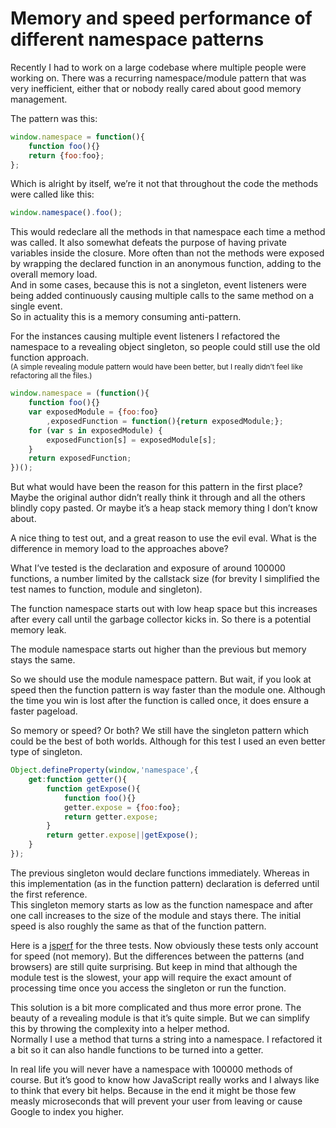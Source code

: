 <!--
  date: 2015-11-03
  modified: 2019-09-27
  slug: memory-and-speed-performance-of-different-namespace-patterns
  type: post
  header: ill_cova.jpg
  categories: code, JavaScript
  tags: performance, memory, speed
  description: Recently I worked on a large codebase with a recurring namespace pattern that was very inefficient. I decided to test memory and speed of the alternatives.
-->

# Memory and speed performance of different namespace patterns

Recently I had to work on a large codebase where multiple people were working on. There was a recurring namespace/module pattern that was very inefficient, either that or nobody really cared about good memory management.  

The pattern was this:

```javascript
window.namespace = function(){
    function foo(){}
    return {foo:foo};
};
```

Which is alright by itself, we’re it not that throughout the code the methods were called like this:

```javascript
window.namespace().foo();
```

This would redeclare all the methods in that namespace each time a method was called. It also somewhat defeats the purpose of having private variables inside the closure. More often than not the methods were exposed by wrapping the declared function in an anonymous function, adding to the overall memory load.  
And in some cases, because this is not a singleton, event listeners were being added continuously causing multiple calls to the same method on a single event.  
So in actuality this is a memory consuming anti-pattern.

For the instances causing multiple event listeners I refactored the namespace to a revealing object singleton, so people could still use the old function approach.  
<small>(A simple revealing module pattern would have been better, but I really didn’t feel like refactoring all the files.)</small>

```javascript
window.namespace = (function(){
    function foo(){}
    var exposedModule = {foo:foo}
        ,exposedFunction = function(){return exposedModule;};
    for (var s in exposedModule) {
        exposedFunction[s] = exposedModule[s];
    }
    return exposedFunction;
})();
```

But what would have been the reason for this pattern in the first place? Maybe the original author didn’t really think it through and all the others blindly copy pasted. Or maybe it’s a heap stack memory thing I don’t know about.

A nice thing to test out, and a great reason to use the evil eval. What is the difference in memory load to the approaches above?

What I’ve tested is the declaration and exposure of around 100000 functions, a number limited by the callstack size (for brevity I simplified the test names to function, module and singleton).

The function namespace starts out with low heap space but this increases after every call until the garbage collector kicks in. So there is a potential memory leak.

The module namespace starts out higher than the previous but memory stays the same.

So we should use the module namespace pattern. But wait, if you look at speed then the function pattern is way faster than the module one. Although the time you win is lost after the function is called once, it does ensure a faster pageload.

So memory or speed? Or both? We still have the singleton pattern which could be the best of both worlds. Although for this test I used an even better type of singleton.

```javascript
Object.defineProperty(window,'namespace',{
    get:function getter(){
        function getExpose(){
            function foo(){}
            getter.expose = {foo:foo};
            return getter.expose;
        }
        return getter.expose||getExpose();
    }
});
```

The previous singleton would declare functions immediately. Whereas in this implementation (as in the function pattern) declaration is deferred until the first reference.  
This singleton memory starts as low as the function namespace and after one call increases to the size of the module and stays there. The initial speed is also roughly the same as that of the function pattern.

Here is a [jsperf](http://jsperf.com/memory-and-speed-of-different-namespace-patterns) for the three tests. Now obviously these tests only account for speed (not memory). But the differences between the patterns (and browsers) are still quite surprising. But keep in mind that although the module test is the slowest, your app will require the exact amount of processing time once you access the singleton or run the function.

This solution is a bit more complicated and thus more error prone. The beauty of a revealing module is that it’s quite simple. But we can simplify this by throwing the complexity into a helper method.  
Normally I use a method that turns a string into a namespace. I refactored it a bit so it can also handle functions to be turned into a getter.

In real life you will never have a namespace with 100000 methods of course. But it’s good to know how JavaScript really works and I always like to think that every bit helps. Because in the end it might be those few measly microseconds that will prevent your user from leaving or cause Google to index you higher.
